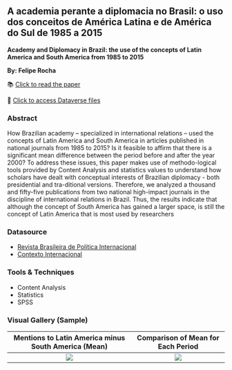 ## A academia perante a diplomacia no Brasil: o uso dos conceitos de América Latina e de América do Sul de 1985 a 2015
**Academy and Diplomacy in Brazil: the use of the concepts of Latin America and South America from 1985 to 2015**

**By: Felipe Rocha**

📚 [Click to read the paper](https://doi.org/10.5752/P.1809-6182.2016v13n3p126)

📂 [Click to access Dataverse files](https://doi.org/10.7910/DVN/ZVPJSP)

### Abstract

How Brazilian academy – specialized in international relations – used the concepts of Latin America and South America in articles published in national journals from 1985 to 2015? Is it feasible to affirm that there is a significant mean difference between the period before and after the year 2000? To address these issues, this paper makes use of methodo-logical tools provided by Content Analysis and statistics values to understand how scholars have dealt with conceptual interests of Brazilian diplomacy - both presidential and tra-ditional versions. Therefore, we analyzed a thousand and fifty-five publications from two national high-impact journals in the discipline of international relations in Brazil. Thus, the results indicate that although the concept of South America has gained a larger space, is still the concept of Latin America that is most used by researchers

### Datasource
- [Revista Brasileira de Política Internacional](https://www.scielo.br/revistas/rbpi/iaboutj.htm)
- [Contexto Internacional](https://www.scielo.br/revistas/cint/iaboutj.htm)

### Tools & Techniques
- Content Analysis
- Statistics
- SPSS

### Visual Gallery (Sample)

Mentions to Latin America minus South America (Mean)             |  Comparison of Mean for Each Period
:-------------------------:|:-------------------------:
![](https://user-images.githubusercontent.com/34004529/112669950-13ba6a80-8e3f-11eb-9509-8381aade44f2.png)  |  ![](https://user-images.githubusercontent.com/34004529/112669959-161cc480-8e3f-11eb-9cc4-26fde87665ea.png)



